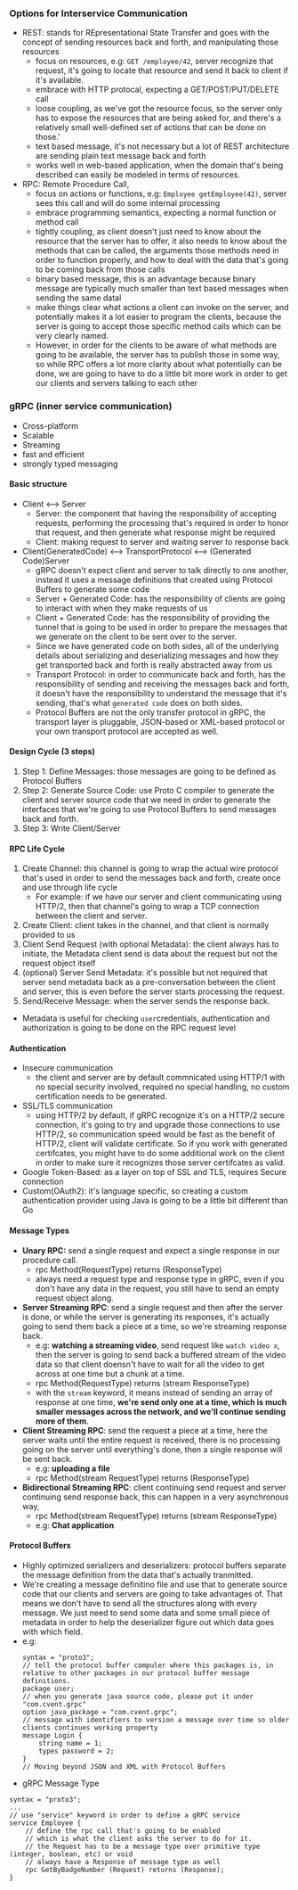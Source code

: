### Options for Interservice Communication
- REST: stands for REpresentational State Transfer and goes with the concept of sending resources back and forth, and manipulating those resources
	- focus on resources, e.g: `GET /employee/42`, server recognize that request, it's going to locate that resource and send it back to client if it's available.
	- embrace with HTTP protocal, expecting a GET/POST/PUT/DELETE call
	- loose coupling, as we've got the resource focus, so the server only has to expose the resources that are being asked for, and there's a relatively small well-defined set of actions that can be done on those.'
	- text based message, it's not necessary but a lot of REST architecture are sending plain text message back and forth
	- works well in web-based application, when the domain that's being described can easily be modeled in terms of resources.
- RPC: Remote Procedure Call, 
	- focus on actions or functions, e.g: `Employee getEmployee(42)`, server sees this call and will do some internal processing
	- embrace programming semantics, expecting a normal function or method call
	- tightly coupling, as client doesn't just need to know about the resource that the server has to offer, it also needs to know about the methods that can be called, the arguments those methods need in order to function properly, and how to deal with the data that's going to be coming back from those calls
	- binary based message, this is an advantage because binary message are typically much smaller than text based messages when sending the same datal
	- make things clear what actions a client can invoke on the server, and potentially makes it a lot easier to program the clients, because the server is going to accept those specific method calls which can be very clearly named.
	- However, in order for the clients to be aware of what methods are going to be available, the server has to publish those in some way, so while RPC offers a lot more clarity about what potentially can be done, we are going to have to do a little bit more work in order to get our clients and servers talking to each other

### gRPC (inner service communication)
- Cross-platform
- Scalable
- Streaming
- fast and efficient
- strongly typed messaging
#### Basic structure
- Client <--> Server
	- Server: the component that having the responsibility of accepting requests, performing the processing that's required in order to honor that request, and then generate what response might be required
	- Client: making request to server and waiting server to response back
- Client(GeneratedCode) <--> TransportProtocol <--> (Generated Code)Server
	- gRPC doesn't expect client and server to talk directly to one another, instead it uses a message definitions that created using Protocol Buffers to generate some code
	- Server + Generated Code: has the responsibility of clients are going to interact with when they make requests of us
	- Client + Generated Code: has the responsibility of providing the tunnel that is going to be used in order to prepare the messages that we generate on the client to be sent over to the server.
	- Since we have generated code on both sides, all of the underlying details about serializing and deserializing messages and how they get transported back and forth is really abstracted away from us
	- Transport Protocol: in order to communicate back and forth, has the responsibility of sending and receiving the messages back and forth, it doesn't have the responsibility to understand the message that it's sending, that's what `generated code` does on both sides.
	- Protocol Buffers are not the only transfer protocol in gRPC, the transport layer is pluggable, JSON-based or XML-based protocol or your own transport protocol are accepted as well.
#### Design Cycle (3 steps)
1. Step 1: Define Messages: those messages are going to be defined as Protocol Buffers
2. Step 2: Generate Source Code: use Proto C compiler to generate the client and server source code that we need in order to generate the interfaces that we're going to use Protocol Buffers to send messages back and forth.
3. Step 3: Write Client/Server
#### RPC Life Cycle
1. Create Channel: this channel is going to wrap the actual wire protocol that's used in order to send the messages back and forth, create once and use through life cycle
	- For example: if we have our server and client communicating using HTTP/2, then that channel's going to wrap a TCP connection between the client and server. 
2. Create Client: client takes in the channel, and that client is normally provided to us
3. Client Send Request (with optional Metadata): the client always has to initiate, the Metadata client send is data about the request but not the request object itself
4. (optional) Server Send Metadata: it's possible but not required that server send metadata back as a pre-conversation between the client and server, this is even before the server starts processing the request.
5. Send/Receive Message: when the server sends the response back.
- Metadata is useful for checking `user`credentials, authentication and authorization is going to be done on the RPC request level
#### Authentication
 - Insecure communication
	 - the client and server are by default commnicated using HTTP/1 with no special security involved, required no special handling, no custom certification needs to be generated.
 - SSL/TLS communication
	 - using HTTP/2 by default, if gRPC recognize it's on a HTTP/2 secure connection, it's going to try and upgrade those connections to use HTTP/2, so communication speed would be fast as the benefit of HTTP/2, client will validate certificate. So if you work with generated certifcates, you might have to do some additional work on the client in order to make sure it recognizes those server certifcates as valid.
 - Google Token-Based: as a layer on top of SSL and TLS, requires Secure connection
 - Custom(OAuth2): it's language specific, so creating a custom authentication provider using Java is going to be a little bit different than Go
#### Message Types
- **Unary RPC:** send a single request and expect a single response in our procedure call.
	- rpc Method(RequestType) returns (ResponseType)
	- always need a request type and response type in gRPC, even if you don't have any data in the request, you still have to send an empty request object along.
- **Server Streaming RPC**: send a single request and then after the server is done, or while the server is generating its responses, it's actually going to send them back a piece at a time, so we're streaming response back.
	- e.g: **watching a streaming video**, send request like `watch video x`, then the server is going to send back a buffered stream of the video data so that client doensn't have to wait for all the video to get across at one time but a chunk at a time.
	- rpc Method(RequestType) returns (stream ResponseType)
	- with the `stream` keyword, it means instead of sending an array of response at one time, **we're send only one at a time, which is much smaller messages across the network, and we'll continue sending more of them**.
- **Client Streaming RPC**: send the request a piece at a time, here the server waits until the entire request is received, there is no processing going on the server until everything's done, then a single response will be sent back.
	- e.g: **uploading a file**
	-  rpc Method(stream RequestType) returns (ResponseType)
- **Bidirectional Streaming RPC**: client continuing send request and server continuing send response back, this can happen in a very asynchronous way,  
	- rpc Method(stream RequestType) returns (stream ResponseType)
	- e.g: **Chat application**
#### Protocol Buffers
- Highly optimized serializers and deserializers: protocol buffers separate the message definition from the data that's actually tranmitted.
- We're creating a message definitino file and use that to generate source code that our clients and servers are going to take advantages of. That means we don't have to send all the structures along with every message. We just need to send some data and some small piece of metadata in order to help the deserializer figure out which data goes with which field.
- e.g:
	```
	syntax = "proto3";
	// tell the protocol buffer compuler where this packages is, in relative to other packages in our protocol buffer message definitions.
	package user;
	// when you generate java source code, please put it under "com.cvent.grpc"
	option java_package = "com.cvent.grpc";
	// message with identifiers to version a message over time so older clients continues working property
	message Login {
		string name = 1;
		types password = 2;
	}
	// Moving beyond JSON and XML with Protocol Buffers
	```
- gRPC Message Type
```
syntax = "proto3";
...
// use "service" keyword in order to define a gRPC service
service Employee {
	// define the rpc call that's going to be enabled
	// which is what the client asks the server to do for it.
	// the Request has to be a message type over primitive type (integer, boolean, etc) or void
	// always have a Response of message type as well
	rpc GetByBadgeNumber (Request) returns (Response);
}
```
<!--stackedit_data:
eyJoaXN0b3J5IjpbMjA5ODYwMDQ4MCwtMTg2NTY4NzY0OCwtMT
M1MDc1NjA4OSwtMTEwNTI5MzE3MiwtMTY1OTg0Njc1MywtMTM3
NTMwNTIyNiwtMjA0NjM2MTU4NSwtMTgxMzUwODY0NSwxNDQyNj
I5NTk0LC02NTg0MTUwMTAsLTE1MDY3MTMwNTBdfQ==
-->